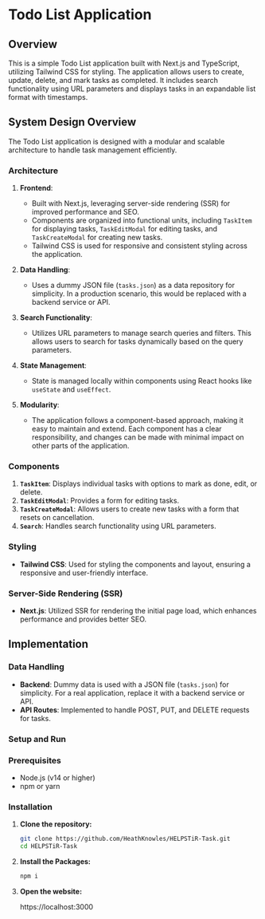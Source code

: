 # Todo List Application

## Overview

This is a simple Todo List application built with Next.js and TypeScript, utilizing Tailwind CSS for styling. The application allows users to create, update, delete, and mark tasks as completed. It includes search functionality using URL parameters and displays tasks in an expandable list format with timestamps.

## System Design Overview

The Todo List application is designed with a modular and scalable architecture to handle task management efficiently. 

### Architecture

1. **Frontend**: 
   - Built with Next.js, leveraging server-side rendering (SSR) for improved performance and SEO.
   - Components are organized into functional units, including `TaskItem` for displaying tasks, `TaskEditModal` for editing tasks, and `TaskCreateModal` for creating new tasks.
   - Tailwind CSS is used for responsive and consistent styling across the application.

2. **Data Handling**:
   - Uses a dummy JSON file (`tasks.json`) as a data repository for simplicity. In a production scenario, this would be replaced with a backend service or API.

3. **Search Functionality**:
   - Utilizes URL parameters to manage search queries and filters. This allows users to search for tasks dynamically based on the query parameters.

4. **State Management**:
   - State is managed locally within components using React hooks like `useState` and `useEffect`.

5. **Modularity**:
   - The application follows a component-based approach, making it easy to maintain and extend. Each component has a clear responsibility, and changes can be made with minimal impact on other parts of the application.

### Components

1. **`TaskItem`**: Displays individual tasks with options to mark as done, edit, or delete.
2. **`TaskEditModal`**: Provides a form for editing tasks.
3. **`TaskCreateModal`**: Allows users to create new tasks with a form that resets on cancellation.
4. **`Search`**: Handles search functionality using URL parameters.

### Styling

- **Tailwind CSS**: Used for styling the components and layout, ensuring a responsive and user-friendly interface.

### Server-Side Rendering (SSR)

- **Next.js**: Utilized SSR for rendering the initial page load, which enhances performance and provides better SEO.

## Implementation

### Data Handling

- **Backend**: Dummy data is used with a JSON file (`tasks.json`) for simplicity. For a real application, replace it with a backend service or API.
- **API Routes**: Implemented to handle POST, PUT, and DELETE requests for tasks.

### Setup and Run

### Prerequisites

- Node.js (v14 or higher)
- npm or yarn

### Installation

1. **Clone the repository:**

   ```bash
   git clone https://github.com/HeathKnowles/HELPSTiR-Task.git
   cd HELPSTiR-Task
   ```
2. **Install the Packages:**
   
   ```bash
   npm i
   ```

3. **Open the website:**

   https://localhost:3000

